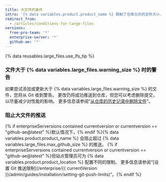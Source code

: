 ```yaml
---
title: 大文件的条件
intro: '{% data variables.product.product_name %} 限制了仓库允许的文件大小，如果文件大于最大文件限制，将会阻止推送到仓库。'
redirect_from:
  - /articles/conditions-for-large-files
versions:
  free-pro-team: '*'
  enterprise-server: '*'
  github-ae: '*'
---
```


{% data reusables.large_files.use_lfs_tip %}

### 文件大于 {% data variables.large_files.warning_size %} 时的警告

如果尝试添加或更新大于 {% data variables.large_files.warning_size %} 的文件，您将从 Git 收到警告。 更改仍将成功推送到仓库，但您可以考虑删除提交，以尽量减少对性能的影响。 更多信息请参阅“[从仓库的历史记录中删除文件](/github/managing-large-files/removing-files-from-a-repositorys-history)”。

### 阻止大文件的推送

{% if enterpriseServersions contained currentversion or currentversion == "github-ae@latest" %}默认情况下，{% endif %}{% data variables.product.product_name %} 会阻止超过 {% data variables.large_files.max_github_size %} 的推送。 {% if enterpriseServersions contained currentversion or currentversion == "github-ae@latest" %}但站点管理员可为 {% data variables.product.product_location %} 配置不同的限制。 更多信息请参阅“[设置 Git 推送限制](/enterprise/{{ currentVersion }}/admin/guides/installation/setting-git-push-limits)”。{% endif %}
